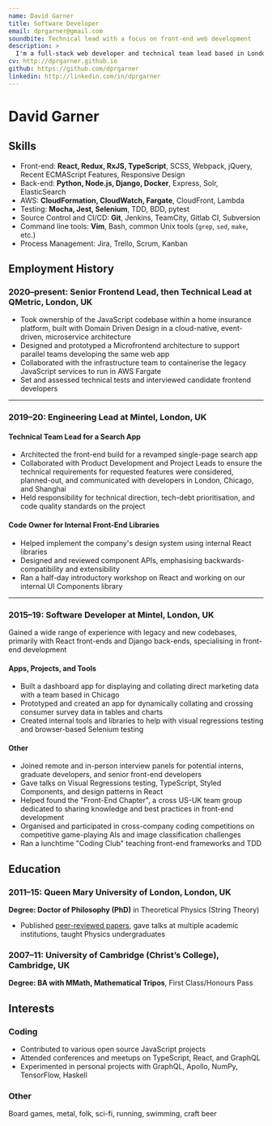 ```yaml
---
name: David Garner
title: Software Developer
email: dprgarner@gmail.com
soundbite: Technical lead with a focus on front-end web development
description: >
  I'm a full-stack web developer and technical team lead based in London. My primary focus is front-end development with React, but I also have considerable professional experience in back-end development with Django, Python, and Node.js. I place a strong emphasis on quality in all of my code, and consider unit testing and code review to be essential parts of the development process.
cv: http://dprgarner.github.io
github: https://github.com/dprgarner
linkedin: http://linkedin.com/in/dprgarner
---
```


# David Garner

## Skills

- Front-end: **React, Redux, RxJS, TypeScript**, SCSS, Webpack, jQuery, Recent ECMAScript Features, Responsive Design
- Back-end: **Python, Node.js, Django, Docker**, Express, Solr, ElasticSearch
- AWS: **CloudFormation, CloudWatch, Fargate**, CloudFront, Lambda
- Testing: **Mocha, Jest, Selenium**, TDD, BDD, pytest
- Source Control and CI/CD: **Git**, Jenkins, TeamCity, Gitlab CI, Subversion
- Command line tools: **Vim**, Bash, common Unix tools (`grep`, `sed`, `make`, etc.)
- Process Management: Jira, Trello, Scrum, Kanban

## Employment History

### **2020–present: Senior Frontend Lead**, then **Technical Lead** at QMetric, London, UK

- Took ownership of the JavaScript codebase within a home insurance platform, built with Domain Driven Design in a cloud-native, event-driven, microservice architecture
- Designed and prototyped a Microfrontend architecture to support parallel teams developing the same web app
- Collaborated with the infrastructure team to containerise the legacy JavaScript services to run in AWS Fargate
- Set and assessed technical tests and interviewed candidate frontend developers

---

### **2019–20: Engineering Lead** at Mintel, London, UK

#### Technical Team Lead for a Search App

- Architected the front-end build for a revamped single-page search app
- Collaborated with Product Development and Project Leads to ensure the technical requirements for requested features were considered, planned-out, and communicated with developers in London, Chicago, and Shanghai
- Held responsibility for technical direction, tech-debt prioritisation, and code quality standards on the project

#### Code Owner for Internal Front-End Libraries

- Helped implement the company's design system using internal React libraries
- Designed and reviewed component APIs, emphasising backwards-compatibility and extensibility
- Ran a half-day introductory workshop on React and working on our internal UI Components library

---

### **2015–19: Software Developer** at Mintel, London, UK

Gained a wide range of experience with legacy and new codebases, primarily with React front-ends and Django back-ends, specialising in front-end development

<!-- <div class="break" /> -->

#### Apps, Projects, and Tools

- Built a dashboard app for displaying and collating direct marketing data with a team based in Chicago
- Prototyped and created an app for dynamically collating and crossing consumer survey data in tables and charts
- Created internal tools and libraries to help with visual regressions testing and browser-based Selenium testing

#### Other

- Joined remote and in-person interview panels for potential interns, graduate developers, and senior front-end developers
- Gave talks on Visual Regressions testing, TypeScript, Styled Components, and design patterns in React
- Helped found the "Front-End Chapter", a cross US-UK team group dedicated to sharing knowledge and best practices in front-end development
- Organised and participated in cross-company coding competitions on competitive game-playing AIs and image classification challenges
- Ran a lunchtime "Coding Club" teaching front-end frameworks and TDD

## Education

### **2011–15: Queen Mary University of London**, London, UK

**Degree: Doctor of Philosophy (PhD)** in Theoretical Physics (String Theory)

- Published [peer-reviewed papers](https://inspirehep.net/literature?sort=mostrecent&size=25&page=1&q=a%20D.Garner.1), gave talks at multiple academic institutions, taught Physics undergraduates

### **2007–11: University of Cambridge** (Christ’s College), Cambridge, UK

**Degree: BA with MMath, Mathematical Tripos**, First Class/Honours Pass

## Interests

### Coding

- Contributed to various open source JavaScript projects
- Attended conferences and meetups on TypeScript, React, and GraphQL
- Experimented in personal projects with GraphQL, Apollo, NumPy, TensorFlow, Haskell

### Other

Board games, metal, folk, sci-fi, running, swimming, craft beer
